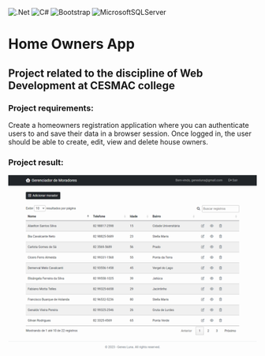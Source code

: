 ![.Net](https://img.shields.io/badge/.NET-5C2D91?style=for-the-badge&logo=.net&logoColor=white) ![C#](https://img.shields.io/badge/c%23-%23239120.svg?style=for-the-badge&logo=c-sharp&logoColor=white) ![Bootstrap](https://img.shields.io/badge/bootstrap-%238511FA.svg?style=for-the-badge&logo=bootstrap&logoColor=white) ![MicrosoftSQLServer](https://img.shields.io/badge/Microsoft%20SQL%20Server-CC2927?style=for-the-badge&logo=microsoft%20sql%20server&logoColor=white)
# Home Owners App

## Project related to the discipline of Web Development at CESMAC college

### Project requirements:
Create a homeowners registration application where you can authenticate users to and save their data in a browser session. Once logged in, the user should be able to create, edit, view and delete house owners.

### Project result:

![app image](wwwroot/images/project-image.png)